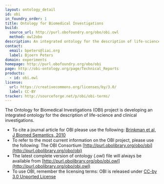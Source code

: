 ```yaml
---
layout: ontology_detail
id: obi
in_foundry_order: 1
title: Ontology for Biomedical Investigations
build:
  source_url: http://purl.obofoundry.org/obo/obi.owl
  method: owl2obo
description: An integrated ontology for the description of life-science and clinical investigations
contact:
  email: bpeters@liai.org
  label: Bjoern Peters
domain: experiments
homepage: http://purl.obofoundry.org/obo/obi
page: http://obi-ontology.org/page/Technical_Reports
products:
  - id: obi.owl
license:
  url: https://creativecommons.org/licenses/by/3.0/
  label: CC-BY
tracker: http://sourceforge.net/p/obi/obi-terms/
---
```


The Ontology for Biomedical Investigations (OBI) project is developing an integrated ontology for the description of life-science and clinical investigations.

 * To cite a journal article for OBI please use the following: [Brinkman et al, J Biomed Semantics, 2010](http://www.ncbi.nlm.nih.gov/pubmed/20626927)
 * To refer to the most current  information on the OBI project, please use the following: The OBI Consortium [http://purl.obolibrary.org/obo/obi](http://purl.obolibrary.org/obo/obi)
 * The latest complete version of ontology (.owl) file will always be available from [http://purl.obolibrary.org/obo/obi.owl](http://purl.obolibrary.org/obo/obi.owl)
 * To use OBI, remember the licensing terms: OBI is released under [CC-by 3.0 Unported License](https://creativecommons.org/licenses/by/3.0/)
